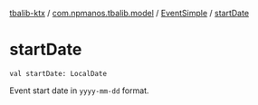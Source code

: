 [tbalib-ktx](../../index.md) / [com.npmanos.tbalib.model](../index.md) / [EventSimple](index.md) / [startDate](./start-date.md)

# startDate

`val startDate: LocalDate`

Event start date in `yyyy-mm-dd` format.

